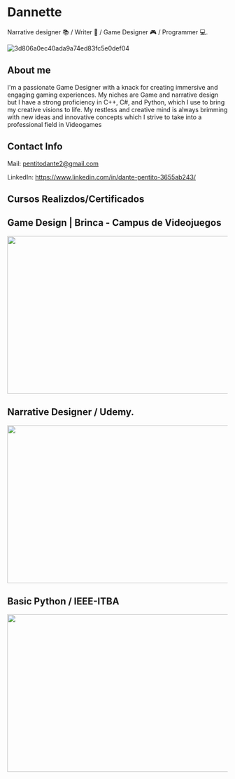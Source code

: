 # Dannette 

Narrative designer 📚 / Writer 📖 / Game Designer 🎮 / Programmer 💻.

![3d806a0ec40ada9a74ed83fc5e0def04](https://user-images.githubusercontent.com/63015968/217115937-74e95241-6035-4017-a4af-2ae9389cb1e2.jpg)

## About me 
I'm a passionate Game Designer with a knack for creating immersive and engaging gaming experiences. My niches are Game and narrative design but I have a strong proficiency in C++, C#, and Python, which I use to bring my creative visions to life. My restless and creative mind is always brimming with new ideas and innovative concepts which I strive to take into a professional field in Videogames

## Contact Info

Mail: pentitodante2@gmail.com

LinkedIn: https://www.linkedin.com/in/dante-pentito-3655ab243/

## Cursos Realizdos/Certificados
## Game Design | Brinca - Campus de Videojuegos
<img src="https://github.com/user-attachments/assets/a3a4f120-b4e4-4e71-b5a5-1580e6415e48" width="650" height="360"/>

## Narrative Designer / Udemy.
<img src="https://github.com/Undateable/Undateable/assets/63015968/2e59bac4-d1f2-4579-8093-301cb0d0bc14" width="540" height="360"/>

## Basic Python / IEEE-ITBA
<img src="https://github.com/Undateable/Undateable/assets/63015968/346907ae-fbe4-4d16-beb8-fd20e041ccd3" width="540" height="360"/>

